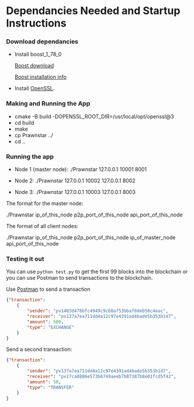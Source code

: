 # Dependancies Needed and Startup Instructions

### Download dependancies
* Install boost_1_78_0

   [Boost download](https://www.boost.org/users/download/)
   
   [Boost installation info](https://www.boost.org/doc/libs/1_78_0/more/getting_started/unix-variants.html#easy-build-and-install)

*  Install [OpenSSL](https://www.openssl.org/). 

### Making and Running the App 
* cmake -B build -DOPENSSL_ROOT_DIR=/usr/local/opt/openssl@3
* cd build
* make
* cp Prawnstar ../
* cd ..

### Running the app

* Node 1 (master node): ./Prawnstar 127.0.0.1 10001 8001

* Node 2: ./Prawnstar 127.0.0.1 10002 127.0.0.1 8002

* Node 3: ./Prawnstar 127.0.0.1 10003 127.0.0.1 8003

The format for the master node:

./Prawnstar ip_of_this_node p2p_port_of_this_node api_port_of_this_node

The format of all client nodes:

./Prawnstar ip_of_this_node p2p_port_of_this_node ip_of_master_node api_port_of_this_node

### Testing it out

You can use `python test.py` to get the first 99 blocks into the blockchain or you can use Postman to send transactions to the blockchain.

Use [Postman](https://www.postman.com) to send a transaction

```json
{"transaction":
    {
        "sender": "pv1403d478bfc4949c9c68af53bbaf8deb58c4eac",
        "receiver": "pv137a7ea711dd4a12c97e4391ad4bade5b353b1d7",
        "amount": 500,
        "type": "EXCHANGE"
    }
}
```

Send a second transaction:

```json
{"transaction":
    {
        "sender": "pv137a7ea711dd4a12c97e4391ad4bade5b353b1d7",
        "receiver": "pv17ca8886e573b6749aeeb7b87387b8e01fcd5f42",
        "amount": 50,
        "type": "TRANSFER"
    }
}
```
